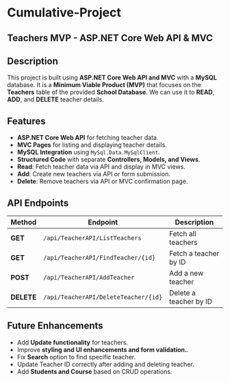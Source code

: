 # Cumulative-Project
## Teachers MVP - ASP.NET Core Web API & MVC

## Description
This project is built using **ASP.NET Core Web API and MVC** with a **MySQL** database. It is a **Minimum Viable Product (MVP)** that focuses on the **Teachers** table of the provided **School Database**. We can use it to **READ**, **ADD**, and **DELETE** teacher details.

## Features
- **ASP.NET Core Web API** for fetching teacher data.
- **MVC Pages** for listing and displaying teacher details.
- **MySQL Integration** using `MySql.Data.MySqlClient`.
- **Structured Code** with separate **Controllers, Models, and Views**.
- **Read**: Fetch teacher data via API and display in MVC views.
-  **Add**: Create new teachers via API or form submission.
-  **Delete**: Remove teachers via API or MVC confirmation page.

## API Endpoints
| Method | Endpoint | Description | 
|--------|---------|-------------|
| **GET** | `/api/TeacherAPI/ListTeachers` | Fetch all teachers |
| **GET** | `/api/TeacherAPI/FindTeacher/{id}` | Fetch a teacher by ID |
| **POST** | `/api/TeacherAPI/AddTeacher` | Add a new teacher |
| **DELETE** | `/api/TeacherAPI/DeleteTeacher/{id}` | Delete a teacher by ID |


## Future Enhancements
- Add **Update functionality** for teachers.
- Improve **styling and UI enhancements and form validation.**.
- Fix **Search** option to find specific teacher.
- Update Teacher ID correctly after adding and deleting teacher.
- Add **Students and Course** based on CRUD operations.
  
